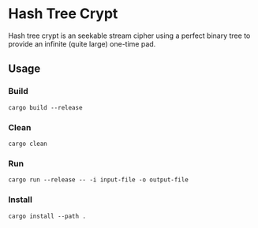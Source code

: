 Hash Tree Crypt
===========================

Hash tree crypt is an seekable stream cipher using a perfect binary tree to provide an infinite (quite large) one-time pad.

## Usage

### Build
```
cargo build --release
```

### Clean
```
cargo clean
```

### Run
```
cargo run --release -- -i input-file -o output-file
```

### Install
```
cargo install --path .
```
